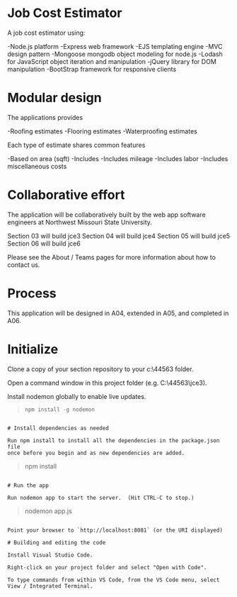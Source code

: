 # Job Cost Estimator

A job cost estimator using:

-Node.js platform
-Express web framework
-EJS templating engine
-MVC design pattern
-Mongoose mongodb object modeling for node.js
-Lodash for JavaScript object iteration and manipulation 
-jQuery library for DOM manipulation
-BootStrap framework for responsive clients

# Modular design 

The applications provides

-Roofing estimates
-Flooring estimates
-Waterproofing estimates

Each type of estimate shares common features

-Based on area (sqft)
-Includes 
-Includes mileage
-Includes labor
-Includes miscellaneous costs

# Collaborative effort

The application will be collaboratively built by the web app software engineers 
at Northwest Missouri State University.

Section 03 will build jce3
Section 04 will build jce4
Section 05 will build jce5
Section 06 will build jce6

Please see the About / Teams pages for more information about how to contact us. 

# Process

This application will be designed in A04, extended in A05, and completed in A06.

# Initialize

Clone a copy of your section repository to your c:\44563 folder.

Open a command window in this project folder (e.g. C:\44563\jce3).

Install nodemon globally to enable live updates.

> ```
> npm install -g nodemon
```

# Install dependencies as needed

Run npm install to install all the dependencies in the package.json file 
once before you begin and as new dependencies are added.

```
> npm install
```

# Run the app

Run nodemon app to start the server.  (Hit CTRL-C to stop.)

```
> nodemon app.js
```

Point your browser to `http://localhost:8081` (or the URI displayed)

# Building and editing the code

Install Visual Studio Code.

Right-click on your project folder and select "Open with Code".

To type commands from within VS Code, from the VS Code menu, select View / Integrated Terminal.






